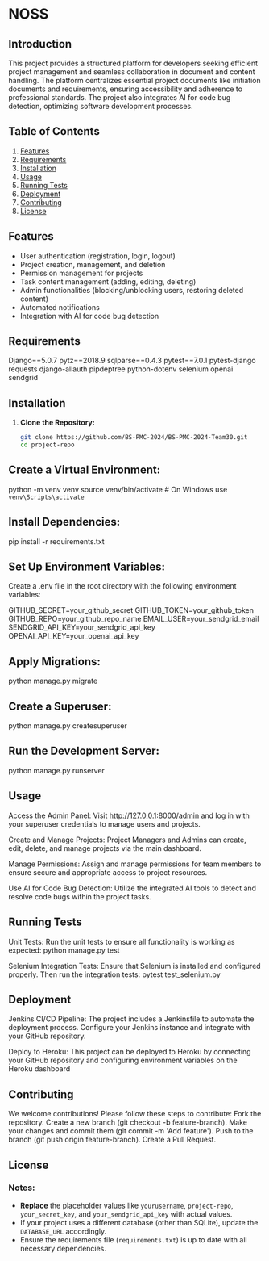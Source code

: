 # NOSS

## Introduction
This project provides a structured platform for developers seeking efficient project management and seamless collaboration in document and content handling. The platform centralizes essential project documents like initiation documents and requirements, ensuring accessibility and adherence to professional standards. The project also integrates AI for code bug detection, optimizing software development processes.

## Table of Contents
1. [Features](#features)
2. [Requirements](#requirements)
3. [Installation](#installation)
4. [Usage](#usage)
5. [Running Tests](#running-tests)
6. [Deployment](#deployment)
7. [Contributing](#contributing)
8. [License](#license)

## Features
- User authentication (registration, login, logout)
- Project creation, management, and deletion
- Permission management for projects
- Task content management (adding, editing, deleting)
- Admin functionalities (blocking/unblocking users, restoring deleted content)
- Automated notifications
- Integration with AI for code bug detection

## Requirements
Django==5.0.7
pytz==2018.9
sqlparse==0.4.3
pytest==7.0.1
pytest-django
requests
django-allauth
pipdeptree
python-dotenv
selenium
openai
sendgrid

## Installation

1. **Clone the Repository:**
   ```bash
   git clone https://github.com/BS-PMC-2024/BS-PMC-2024-Team30.git
   cd project-repo

## Create a Virtual Environment:

python -m venv venv
source venv/bin/activate  # On Windows use `venv\Scripts\activate`

## Install Dependencies:

pip install -r requirements.txt

## Set Up Environment Variables:
Create a .env file in the root directory with the following environment variables:

GITHUB_SECRET=your_github_secret
GITHUB_TOKEN=your_github_token
GITHUB_REPO=your_github_repo_name
EMAIL_USER=your_sendgrid_email
SENDGRID_API_KEY=your_sendgrid_api_key
OPENAI_API_KEY=your_openai_api_key

## Apply Migrations:

python manage.py migrate

## Create a Superuser:

python manage.py createsuperuser

## Run the Development Server:

python manage.py runserver

## Usage 

Access the Admin Panel:
Visit http://127.0.0.1:8000/admin and log in with your superuser credentials to manage users and projects.

Create and Manage Projects:
Project Managers and Admins can create, edit, delete, and manage projects via the main dashboard.

Manage Permissions:
Assign and manage permissions for team members to ensure secure and appropriate access to project resources.

Use AI for Code Bug Detection:
Utilize the integrated AI tools to detect and resolve code bugs within the project tasks.

## Running Tests
Unit Tests:
Run the unit tests to ensure all functionality is working as expected:
python manage.py test

Selenium Integration Tests:
Ensure that Selenium is installed and configured properly. Then run the integration tests:
pytest test_selenium.py

## Deployment


Jenkins CI/CD Pipeline:
The project includes a Jenkinsfile to automate the deployment process. Configure your Jenkins instance and integrate with your GitHub repository.

Deploy to Heroku:
This project can be deployed to Heroku by connecting your GitHub repository and configuring environment variables on the Heroku dashboard

## Contributing

We welcome contributions! Please follow these steps to contribute:
Fork the repository.
Create a new branch (git checkout -b feature-branch).
Make your changes and commit them (git commit -m 'Add feature').
Push to the branch (git push origin feature-branch).
Create a Pull Request.

## License


### Notes:
- **Replace** the placeholder values like `yourusername`, `project-repo`, `your_secret_key`, and `your_sendgrid_api_key` with actual values.
- If your project uses a different database (other than SQLite), update the `DATABASE_URL` accordingly.
- Ensure the requirements file (`requirements.txt`) is up to date with all necessary dependencies.
